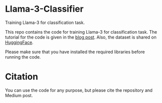 # Llama-3-Classifier
Training Llama-3 for classification task.

This repo contains the code for training Llama-3 for classification task. The tutorial for the code is given in the [blog post](https://medium.com/@kursathalat/how-should-you-fine-tune-llms-for-classification-66e0b3e80456). Also, the dataset is shared on [HuggingFace](https://huggingface.co/datasets/kursathalat/meetingbank_features).

Please make sure that you have installed the required libraries before running the code.

# Citation

You can use the code for any purpose, but please cite the repository and Medium post.
